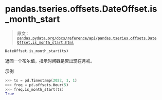 # pandas.tseries.offsets.DateOffset.is_month_start

> 原文：[`pandas.pydata.org/docs/reference/api/pandas.tseries.offsets.DateOffset.is_month_start.html`](https://pandas.pydata.org/docs/reference/api/pandas.tseries.offsets.DateOffset.is_month_start.html)

```py
DateOffset.is_month_start(ts)
```

返回一个布尔值，指示时间戳是否出现在月初。

示例

```py
>>> ts = pd.Timestamp(2022, 1, 1)
>>> freq = pd.offsets.Hour(5)
>>> freq.is_month_start(ts)
True 
```
